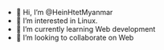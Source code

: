 - 👋 Hi, I’m @HeinHtetMyanmar
- 👀 I’m interested in Linux.
- 🌱 I’m currently learning Web development 
- 💞️ I’m looking to collaborate on Web


